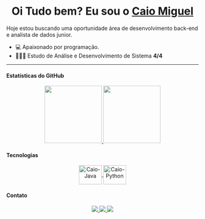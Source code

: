 <div>
  <h1 align="center">
    Oi Tudo bem? Eu sou o 
    <a href="https://www.linkedin.com/in/caiomiguel95/">Caio Miguel </a>
  </h1>
Hoje estou buscando uma oportunidade área de desenvolvimento back-end e analista de dados junior.

- 💻 Apaixonado por programação.
- 👨🏿‍🎓 Estudo de Análise e Desenvolvimento de Sistema  **4/4**

---------------------

#### Estatísticas do GitHub

<div align="center">
  <a href="https://github.com/caioz95">
    <img height="150em" src="https://github-readme-stats.vercel.app/api?username=caioz95&count_private=true&include_all_commits=true&show_icons=true&theme=dracula&hide_border=false&show_owner=true"/>
    <img height="150em" src="https://github-readme-stats.vercel.app/api/top-langs/?username=caioz95&theme=dracula&hide_border=false&layout=compact"/>
  </a>
</div>

#### Tecnologias
<div align="center">
  <a href="https://github.com/caioz95/java-AT" target="_blank">
    <img align="center" alt="Caio-Java" height="50" width="60" src="https://cdn.jsdelivr.net/gh/devicons/devicon/icons/java/java-original-wordmark.svg"/>
   
  </a>
  <a href="https://github.com/caioz95/automatizador_de_tarefas" target="_blank">
    <img align="center" alt="Caio-Python" height="50" width="60" src="https://cdn.jsdelivr.net/gh/devicons/devicon/icons/python/python-original-wordmark.svg"/>
    
  </a>
</div>

#### Contato
<div align="center">
  <a href="https://www.linkedin.com/in/caio-miguel-paix%C3%A3o-da-silva-00324b11a/" target="_blank">
    <img src="https://img.shields.io/badge/-LinkedIn-%230077B5?style=for-the-badge&logo=linkedin&logoColor=white" target="_blank">
  </a>
  <a href="https://wa.me/5511958812742?text=Ol%C3%A1+peguei+o+seu+contato+pelo+GitHub%21" target="_blank">
    <img src="https://img.shields.io/badge/WhatsApp-25D366?style=for-the-badge&logo=whatsapp&logoColor=white" target="_blank">
  </a> 
  <a href="mailto:caiodev95@gmail.com" target="_blank">
    <img src="https://img.shields.io/badge/-Gmail-%23333?style=for-the-badge&logo=gmail&logoColor=white">
  </a>
</div>
</div>
